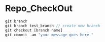 # Repo_CheckOut

```javascript
git branch
git branch test_branch // create new branch
git checkout [branch name]
git commit -am "your message goes here."
```
